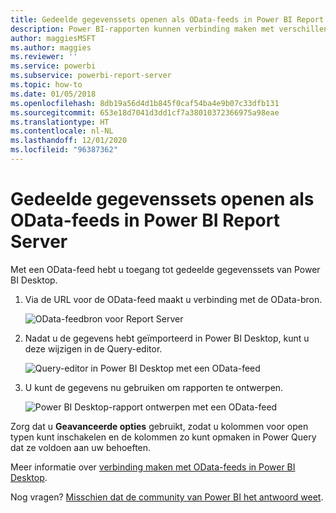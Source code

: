 ```yaml
---
title: Gedeelde gegevenssets openen als OData-feeds in Power BI Report Server
description: Power BI-rapporten kunnen verbinding maken met verschillende gegevensbronnen. Afhankelijk van de manier waarop de gegevens worden gebruikt, zijn er verschillende gegevensbronnen beschikbaar.
author: maggiesMSFT
ms.author: maggies
ms.reviewer: ''
ms.service: powerbi
ms.subservice: powerbi-report-server
ms.topic: how-to
ms.date: 01/05/2018
ms.openlocfilehash: 8db19a56d4d1b845f0caf54ba4e9b07c33dfb131
ms.sourcegitcommit: 653e18d7041d3dd1cf7a38010372366975a98eae
ms.translationtype: HT
ms.contentlocale: nl-NL
ms.lasthandoff: 12/01/2020
ms.locfileid: "96387362"
---
```

# <a name="accessing-shared-datasets-as-odata-feeds-in-power-bi-report-server"></a>Gedeelde gegevenssets openen als OData-feeds in Power BI Report Server
Met een OData-feed hebt u toegang tot gedeelde gegevenssets van Power BI Desktop.

1. Via de URL voor de OData-feed maakt u verbinding met de OData-bron.
   
    ![OData-feedbron voor Report Server](media/access-dataset-odata/report-server-odata-feed.png)
2. Nadat u de gegevens hebt geïmporteerd in Power BI Desktop, kunt u deze wijzigen in de Query-editor.
   
    ![Query-editor in Power BI Desktop met een OData-feed](media/access-dataset-odata/report-server-odata-results-query-editor.png)
3. U kunt de gegevens nu gebruiken om rapporten te ontwerpen.
   
    ![Power BI Desktop-rapport ontwerpen met een OData-feed](media/access-dataset-odata/report-server-odata-power-bi-desktop-report-design.png)

Zorg dat u **Geavanceerde opties** gebruikt, zodat u kolommen voor open typen kunt inschakelen en de kolommen zo kunt opmaken in Power Query dat ze voldoen aan uw behoeften.

Meer informatie over [verbinding maken met OData-feeds in Power BI Desktop](../connect-data/desktop-connect-odata.md).

Nog vragen? [Misschien dat de community van Power BI het antwoord weet](https://community.powerbi.com/).


